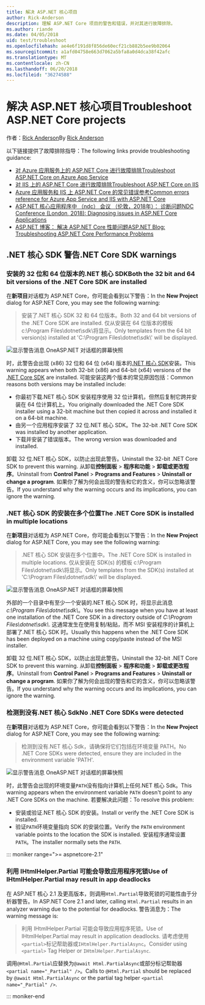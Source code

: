 ```yaml
---
title: 解决 ASP.NET 核心项目
author: Rick-Anderson
description: 理解 ASP.NET Core 项目的警告和错误，并对其进行故障排除。
ms.author: riande
ms.date: 04/05/2018
uid: test/troubleshoot
ms.openlocfilehash: ae4e6f191d8f856de60ecf21cb882b5ee9b02064
ms.sourcegitcommit: a1afd04758e663d7062a5bfa8a0d4dca38f42afc
ms.translationtype: MT
ms.contentlocale: zh-CN
ms.lasthandoff: 06/20/2018
ms.locfileid: "36274588"
---
```

# <a name="troubleshoot-aspnet-core-projects"></a><span data-ttu-id="a4d12-103">解决 ASP.NET 核心项目</span><span class="sxs-lookup"><span data-stu-id="a4d12-103">Troubleshoot ASP.NET Core projects</span></span>

<span data-ttu-id="a4d12-104">作者：[Rick Anderson](https://twitter.com/RickAndMSFT)</span><span class="sxs-lookup"><span data-stu-id="a4d12-104">By [Rick Anderson](https://twitter.com/RickAndMSFT)</span></span>

<span data-ttu-id="a4d12-105">以下链接提供了故障排除指导：</span><span class="sxs-lookup"><span data-stu-id="a4d12-105">The following links provide troubleshooting guidance:</span></span>

* [<span data-ttu-id="a4d12-106">对 Azure 应用服务上的 ASP.NET Core 进行故障排除</span><span class="sxs-lookup"><span data-stu-id="a4d12-106">Troubleshoot ASP.NET Core on Azure App Service</span></span>](xref:host-and-deploy/azure-apps/troubleshoot)
* [<span data-ttu-id="a4d12-107">对 IIS 上的 ASP.NET Core 进行故障排除</span><span class="sxs-lookup"><span data-stu-id="a4d12-107">Troubleshoot ASP.NET Core on IIS</span></span>](xref:host-and-deploy/iis/troubleshoot)
* [<span data-ttu-id="a4d12-108">Azure 应用服务和 IIS 上 ASP.NET Core 的常见错误参考</span><span class="sxs-lookup"><span data-stu-id="a4d12-108">Common errors reference for Azure App Service and IIS with ASP.NET Core</span></span>](xref:host-and-deploy/azure-iis-errors-reference)
* [<span data-ttu-id="a4d12-109">ASP.NET 核心应用程序中 （ndc） 会议 （伦敦，2018年）： 诊断问题</span><span class="sxs-lookup"><span data-stu-id="a4d12-109">NDC Conference (London, 2018): Diagnosing issues in ASP.NET Core Applications</span></span>](https://www.youtube.com/watch?v=RYI0DHoIVaA)
* [<span data-ttu-id="a4d12-110">ASP.NET 博客： 解决 ASP.NET Core 性能问题</span><span class="sxs-lookup"><span data-stu-id="a4d12-110">ASP.NET Blog: Troubleshooting ASP.NET Core Performance Problems</span></span>](https://blogs.msdn.microsoft.com/webdev/2018/05/23/asp-net-core-performance-improvements/)

## <a name="net-core-sdk-warnings"></a><span data-ttu-id="a4d12-111">.NET 核心 SDK 警告</span><span class="sxs-lookup"><span data-stu-id="a4d12-111">.NET Core SDK warnings</span></span>

### <a name="both-the-32-bit-and-64-bit-versions-of-the-net-core-sdk-are-installed"></a><span data-ttu-id="a4d12-112">安装的 32 位和 64 位版本的.NET 核心 SDK</span><span class="sxs-lookup"><span data-stu-id="a4d12-112">Both the 32 bit and 64 bit versions of the .NET Core SDK are installed</span></span>

<span data-ttu-id="a4d12-113">在**新项目**对话框为 ASP.NET Core，你可能会看到以下警告：</span><span class="sxs-lookup"><span data-stu-id="a4d12-113">In the **New Project** dialog for ASP.NET Core, you may see the following warning:</span></span>

> <span data-ttu-id="a4d12-114">安装了.NET 核心 SDK 32 和 64 位版本。</span><span class="sxs-lookup"><span data-stu-id="a4d12-114">Both 32 and 64 bit versions of the .NET Core SDK are installed.</span></span> <span data-ttu-id="a4d12-115">仅从安装在 64 位版本的模板 c:\\Program Files\\dotnet\\sdk\\将显示。</span><span class="sxs-lookup"><span data-stu-id="a4d12-115">Only templates from the 64 bit version(s) installed at 'C:\\Program Files\\dotnet\\sdk\\' will be displayed.</span></span>

![显示警告消息 OneASP.NET 对话框的屏幕快照](troubleshoot/_static/both32and64bit.png)

<span data-ttu-id="a4d12-117">时，此警告会出现 (x86) 32 位和 64 位 (x64) 版本的[.NET 核心 SDK](https://www.microsoft.com/net/download/all)安装。</span><span class="sxs-lookup"><span data-stu-id="a4d12-117">This warning appears when both 32-bit (x86) and 64-bit (x64) versions of the [.NET Core SDK](https://www.microsoft.com/net/download/all) are installed.</span></span> <span data-ttu-id="a4d12-118">可能安装这两个版本的常见原因包括：</span><span class="sxs-lookup"><span data-stu-id="a4d12-118">Common reasons both versions may be installed include:</span></span>

* <span data-ttu-id="a4d12-119">你最初下载.NET 核心 SDK 安装程序使用 32 位计算机，但然后复制它跨并安装在 64 位计算机上。</span><span class="sxs-lookup"><span data-stu-id="a4d12-119">You originally downloaded the .NET Core SDK installer using a 32-bit machine but then copied it across and installed it on a 64-bit machine.</span></span>
* <span data-ttu-id="a4d12-120">由另一个应用程序安装了 32 位.NET 核心 SDK。</span><span class="sxs-lookup"><span data-stu-id="a4d12-120">The 32-bit .NET Core SDK was installed by another application.</span></span>
* <span data-ttu-id="a4d12-121">下载并安装了错误版本。</span><span class="sxs-lookup"><span data-stu-id="a4d12-121">The wrong version was downloaded and installed.</span></span>

<span data-ttu-id="a4d12-122">卸载 32 位.NET 核心 SDK，以防止出现此警告。</span><span class="sxs-lookup"><span data-stu-id="a4d12-122">Uninstall the 32-bit .NET Core SDK to prevent this warning.</span></span> <span data-ttu-id="a4d12-123">从卸载**控制面板** > **程序和功能** > **卸载或更改程序**。</span><span class="sxs-lookup"><span data-stu-id="a4d12-123">Uninstall from **Control Panel** > **Programs and Features** > **Uninstall or change a program**.</span></span> <span data-ttu-id="a4d12-124">如果你了解为何会出现的警告和它的含义，你可以忽略该警告。</span><span class="sxs-lookup"><span data-stu-id="a4d12-124">If you understand why the warning occurs and its implications, you can ignore the warning.</span></span>

### <a name="the-net-core-sdk-is-installed-in-multiple-locations"></a><span data-ttu-id="a4d12-125">.NET 核心 SDK 的安装在多个位置</span><span class="sxs-lookup"><span data-stu-id="a4d12-125">The .NET Core SDK is installed in multiple locations</span></span>

<span data-ttu-id="a4d12-126">在**新项目**对话框为 ASP.NET Core，你可能会看到以下警告：</span><span class="sxs-lookup"><span data-stu-id="a4d12-126">In the **New Project** dialog for ASP.NET Core, you may see the following warning:</span></span>

> <span data-ttu-id="a4d12-127">.NET 核心 SDK 安装在多个位置中。</span><span class="sxs-lookup"><span data-stu-id="a4d12-127">The .NET Core SDK is installed in multiple locations.</span></span> <span data-ttu-id="a4d12-128">仅从安装在 SDK(s) 的模板 c:\\Program Files\\dotnet\\sdk\\将显示。</span><span class="sxs-lookup"><span data-stu-id="a4d12-128">Only templates from the SDK(s) installed at 'C:\\Program Files\\dotnet\\sdk\\' will be displayed.</span></span>

![显示警告消息 OneASP.NET 对话框的屏幕快照](troubleshoot/_static/multiplelocations.png)

<span data-ttu-id="a4d12-130">外部的一个目录中有至少一个安装的.NET 核心 SDK 时，将显示此消息*c:\\Program Files\\dotnet\\sdk\\*。</span><span class="sxs-lookup"><span data-stu-id="a4d12-130">You see this message when you have at least one installation of the .NET Core SDK in a directory outside of *C:\\Program Files\\dotnet\\sdk\\*.</span></span> <span data-ttu-id="a4d12-131">这通常发生在使用复制/粘贴，而不 MSI 安装程序的计算机上部署了.NET 核心 SDK 时。</span><span class="sxs-lookup"><span data-stu-id="a4d12-131">Usually this happens when the .NET Core SDK has been deployed on a machine using copy/paste instead of the MSI installer.</span></span>

<span data-ttu-id="a4d12-132">卸载 32 位.NET 核心 SDK，以防止出现此警告。</span><span class="sxs-lookup"><span data-stu-id="a4d12-132">Uninstall the 32-bit .NET Core SDK to prevent this warning.</span></span> <span data-ttu-id="a4d12-133">从卸载**控制面板** > **程序和功能** > **卸载或更改程序**。</span><span class="sxs-lookup"><span data-stu-id="a4d12-133">Uninstall from **Control Panel** > **Programs and Features** > **Uninstall or change a program**.</span></span> <span data-ttu-id="a4d12-134">如果你了解为何会出现的警告和它的含义，你可以忽略该警告。</span><span class="sxs-lookup"><span data-stu-id="a4d12-134">If you understand why the warning occurs and its implications, you can ignore the warning.</span></span>

### <a name="no-net-core-sdks-were-detected"></a><span data-ttu-id="a4d12-135">检测到没有.NET 核心 Sdk</span><span class="sxs-lookup"><span data-stu-id="a4d12-135">No .NET Core SDKs were detected</span></span>

<span data-ttu-id="a4d12-136">在**新项目**对话框为 ASP.NET Core，你可能会看到以下警告：</span><span class="sxs-lookup"><span data-stu-id="a4d12-136">In the **New Project** dialog for ASP.NET Core, you may see the following warning:</span></span>

> <span data-ttu-id="a4d12-137">检测到没有.NET 核心 Sdk，请确保将它们包括在环境变量 PATH。</span><span class="sxs-lookup"><span data-stu-id="a4d12-137">No .NET Core SDKs were detected, ensure they are included in the environment variable 'PATH'.</span></span>

![显示警告消息 OneASP.NET 对话框的屏幕快照](troubleshoot/_static/NoNetCore.png)

<span data-ttu-id="a4d12-139">时，此警告会出现的环境变量`PATH`没有指向计算机上任何.NET 核心 Sdk。</span><span class="sxs-lookup"><span data-stu-id="a4d12-139">This warning appears when the environment variable `PATH` doesn't point to any .NET Core SDKs on the machine.</span></span> <span data-ttu-id="a4d12-140">若要解决此问题：</span><span class="sxs-lookup"><span data-stu-id="a4d12-140">To resolve this problem:</span></span>

* <span data-ttu-id="a4d12-141">安装或验证.NET 核心 SDK 的安装。</span><span class="sxs-lookup"><span data-stu-id="a4d12-141">Install or verify the .NET Core SDK is installed.</span></span>
* <span data-ttu-id="a4d12-142">验证`PATH`环境变量指向 SDK 的安装位置。</span><span class="sxs-lookup"><span data-stu-id="a4d12-142">Verify the `PATH` environment variable points to the location the SDK is installed.</span></span> <span data-ttu-id="a4d12-143">安装程序通常设置`PATH`。</span><span class="sxs-lookup"><span data-stu-id="a4d12-143">The installer normally sets the `PATH`.</span></span>

::: moniker range=">= aspnetcore-2.1"

### <a name="use-of-ihtmlhelperpartial-may-result-in-app-deadlocks"></a><span data-ttu-id="a4d12-144">利用 IHtmlHelper.Partial 可能会导致应用程序死锁</span><span class="sxs-lookup"><span data-stu-id="a4d12-144">Use of IHtmlHelper.Partial may result in app deadlocks</span></span>

<span data-ttu-id="a4d12-145">在 ASP.NET 核心 2.1 及更高版本，则调用`Html.Partial`导致死锁的可能性由于分析器警告。</span><span class="sxs-lookup"><span data-stu-id="a4d12-145">In ASP.NET Core 2.1 and later, calling `Html.Partial` results in an analyzer warning due to the potential for deadlocks.</span></span> <span data-ttu-id="a4d12-146">警告消息为：</span><span class="sxs-lookup"><span data-stu-id="a4d12-146">The warning message is:</span></span>

> <span data-ttu-id="a4d12-147">利用 IHtmlHelper.Partial 可能会导致应用程序死锁。</span><span class="sxs-lookup"><span data-stu-id="a4d12-147">Use of IHtmlHelper.Partial may result in application deadlocks.</span></span> <span data-ttu-id="a4d12-148">请考虑使用`<partial>`标记帮助器或`IHtmlHelper.PartialAsync`。</span><span class="sxs-lookup"><span data-stu-id="a4d12-148">Consider using `<partial>` Tag Helper or `IHtmlHelper.PartialAsync`.</span></span>

<span data-ttu-id="a4d12-149">调用`@Html.Partial`应替换为`@await Html.PartialAsync`或部分标记帮助器`<partial name="_Partial" />`。</span><span class="sxs-lookup"><span data-stu-id="a4d12-149">Calls to `@Html.Partial` should be replaced by `@await Html.PartialAsync` or the partial tag helper `<partial name="_Partial" />`.</span></span>

::: moniker-end
